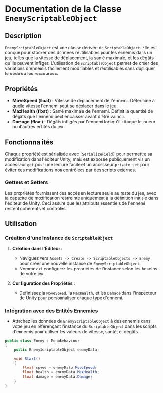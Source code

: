 # Documentation de la Classe `EnemyScriptableObject`

## Description

`EnemyScriptableObject` est une classe dérivée de `ScriptableObject`. Elle est conçue pour stocker des données réutilisables pour les ennemis dans un jeu, telles que la vitesse de déplacement, la santé maximale, et les dégâts qu'ils peuvent infliger. L'utilisation de `ScriptableObject` permet de créer des variations d'ennemis facilement modifiables et réutilisables sans dupliquer le code ou les ressources.

## Propriétés

- **MoveSpeed (float)** : Vitesse de déplacement de l'ennemi. Détermine à quelle vitesse l'ennemi peut se déplacer dans le jeu.
- **MaxHealth (float)** : Santé maximale de l'ennemi. Définit la quantité de dégâts que l'ennemi peut encaisser avant d'être vaincu.
- **Damage (float)** : Dégâts infligés par l'ennemi lorsqu'il attaque le joueur ou d'autres entités du jeu.

## Fonctionnalités

Chaque propriété est sérialisée avec `[SerializeField]` pour permettre sa modification dans l'éditeur Unity, mais est exposée publiquement via un accesseur `get` pour une lecture facile et un accesseur `private set` pour éviter des modifications non contrôlées par des scripts externes.

### Getters et Setters

Les propriétés fournissent des accès en lecture seule au reste du jeu, avec la capacité de modification restreinte uniquement à la définition initiale dans l'éditeur de Unity. Ceci assure que les attributs essentiels de l'ennemi restent cohérents et contrôlés.

## Utilisation

### Création d'une Instance de `ScriptableObject`

1. **Création dans l'Éditeur** :
   - Naviguez vers `Assets -> Create -> ScriptableObjects -> Enemy` pour créer une nouvelle instance de `EnemyScriptableObject`.
   - Nommez et configurez les propriétés de l'instance selon les besoins de votre jeu.

2. **Configuration des Propriétés** :
   - Définissez la `MoveSpeed`, la `MaxHealth`, et les `Damage` dans l'inspecteur de Unity pour personnaliser chaque type d'ennemi.

### Intégration avec des Entités Ennemies

- Attachez les données de `EnemyScriptableObject` à des ennemis dans votre jeu en référençant l'instance du `ScriptableObject` dans les scripts d'ennemis pour utiliser les valeurs de vitesse, santé, et dégâts.

```csharp
public class Enemy : MonoBehaviour
{
    public EnemyScriptableObject enemyData;

    void Start()
    {
        float speed = enemyData.MoveSpeed;
        float health = enemyData.MaxHealth;
        float damage = enemyData.Damage;
    }
}
```
